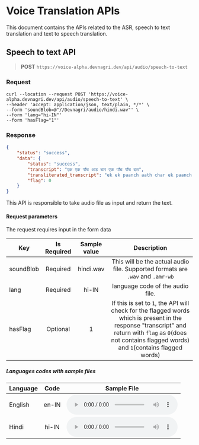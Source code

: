 # Voice Translation APIs

This document contains the APIs related to the ASR, speech to text translation and text to speech translation.

## Speech to text API

> **POST** `https://voice-alpha.devnagri.dev/api/audio/speech-to-text`

### Request

```curl
curl --location --request POST 'https://voice-alpha.devnagri.dev/api/audio/speech-to-text' \
--header 'accept: application/json, text/plain, */*' \
--form 'soundBlob=@"//Devnagri/audio/hindi.wav"' \
--form 'lang="hi-IN"'
--form 'hasFlag="1"'
```

### Response

```json
{
    "status": "success",
    "data": {
        "status": "success",
        "transcript": "एक एक पाँच आठ चार एक पाँच पाँच दस",
        "transliterated_transcript": "ek ek paanch aath char ek paanch paanch das",
        "flag": 0
    }
}
```

This API is responsible to take audio file as input and return the text.

#### Request parameters

The request requires input in the form data

| Key | Is Required | Sample value | Description
| ------------- |:-------------:|:-------------:|:-------------:|
| soundBlob | Required | hindi.wav | This will be the actual audio file. Supported formats are `.wav` and `.amr-wb` |
| lang | Required | hi-IN | language code of the audio file. |
| hasFlag | Optional | 1 | If this is set to `1`, the API will check for the flagged words which is present in the response "transcript" and return with `flag` as `0`(does not contains flagged words) and `1`(contains flagged words) |

##### Languages codes with sample files

| Language        | Code | Sample File
| ------------- |:-------------:|:-------------:|
| English | en-IN | <audio class="english" controls><source src="./assets/Sample-Audio-Files/english.wav" type="audio/wav"></audio> |
| Hindi | hi-IN | <audio class="hindi" controls><source src="./assets/Sample-Audio-Files/hindi.wav" type="audio/wav"></audio> |